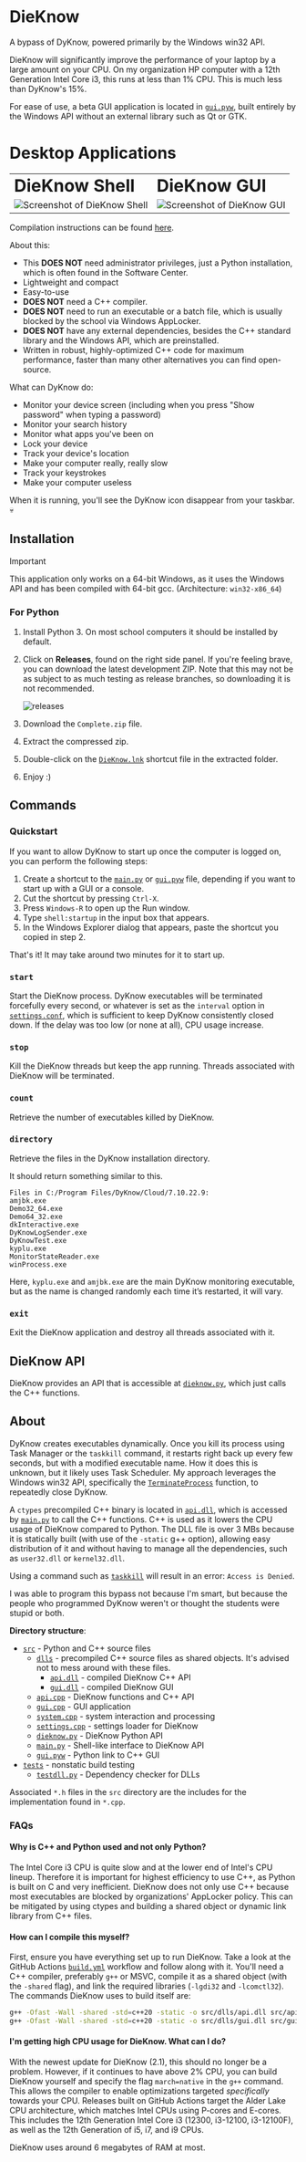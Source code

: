 # DieKnow

A bypass of DyKnow, powered primarily by the Windows win32 API.

DieKnow will significantly improve the performance of your laptop by a large amount on your CPU. On my organization HP computer with a 12th Generation Intel Core i3, this runs at less than 1% CPU. This is much less than DyKnow's 15%.

For ease of use, a beta GUI application is located in [`gui.pyw`](src/gui.pyw), built entirely by the Windows API without an external library such as Qt or GTK.

# Desktop Applications

<table border="0">
 <tr>
    <td><b style="font-size:30px">DieKnow Shell</b></td>
    <td><b style="font-size:30px">DieKnow GUI</b></td>
 </tr>
 <tr>
    <td><img src="https://github.com/user-attachments/assets/5b02591e-28fd-450e-89fd-8b3fcf540f42" alt="Screenshot of DieKnow Shell"></td>
    <td><img src="screenshots/screenshot4.png" alt="Screenshot of DieKnow GUI"></td>
 </tr>
</table>

Compilation instructions can be found [here](COMPILING.md).

About this:
* This **DOES NOT** need administrator privileges, just a Python installation, which is often found in the Software Center.
* Lightweight and compact
* Easy-to-use
* **DOES NOT** need a C++ compiler.
* **DOES NOT** need to run an executable or a batch file, which is usually blocked by the school via Windows AppLocker.
* **DOES NOT** have any external dependencies, besides the C++ standard library and the Windows API, which are preinstalled.
* Written in robust, highly-optimized C++ code for maximum performance, faster than many other alternatives you can find open-source.

What can DyKnow do:

* Monitor your device screen (including when you press "Show password" when typing a password)
* Monitor your search history
* Monitor what apps you've been on
* Lock your device
* Track your device's location
* Make your computer really, really slow
* Track your keystrokes
* Make your computer useless

When it is running, you'll see the DyKnow icon disappear from your taskbar. 💀

## Installation

> [!IMPORTANT]
> This application only works on a 64-bit Windows, as it uses the Windows API and has been compiled with 64-bit gcc. (Architecture: `win32-x86_64`)

### For Python

1. Install Python 3. On most school computers it should be installed by default.
2. Click on **Releases**, found on the right side panel. If you're feeling brave, you can download the latest development ZIP. Note that this may not be as subject to as much testing as release branches, so downloading it is not recommended.

   ![releases](screenshots/releases.png)

3. Download the `Complete.zip` file.
4. Extract the compressed zip.
5. Double-click on the [`DieKnow.lnk`](DieKnow.lnk) shortcut file in the extracted folder.
6. Enjoy :)

## Commands

### Quickstart

If you want to allow DyKnow to start up once the computer is logged on, you can perform the following steps:

1. Create a shortcut to the [`main.py`](src/main.py) or [`gui.pyw`](src/gui.pyw) file, depending if you want to start up with a GUI or a console.
2. Cut the shortcut by pressing `Ctrl-X`.
3. Press `Windows-R` to open up the Run window.
4. Type `shell:startup` in the input box that appears.
5. In the Windows Explorer dialog that appears, paste the shortcut you copied in step 2.

That's it! It may take around two minutes for it to start up.

### `start`

Start the DieKnow process. DyKnow executables will be terminated forcefully every second, or whatever is set as the `interval` option in [`settings.conf`](settings.conf), which is sufficient to keep DyKnow consistently closed down. If the delay was too low (or none at all), CPU usage increase.

### `stop`

Kill the DieKnow threads but keep the app running. Threads associated with DieKnow will be terminated.

### `count`

Retrieve the number of executables killed by DieKnow.

### `directory`

Retrieve the files in the DyKnow installation directory.

It should return something similar to this.

```
Files in C:/Program Files/DyKnow/Cloud/7.10.22.9:
amjbk.exe
Demo32_64.exe
Demo64_32.exe
dkInteractive.exe
DyKnowLogSender.exe
DyKnowTest.exe
kyplu.exe
MonitorStateReader.exe
winProcess.exe
```

Here, `kyplu.exe` and `amjbk.exe` are the main DyKnow monitoring executable, but as the name is changed randomly each time it’s restarted, it will vary.

### `exit`

Exit the DieKnow application and destroy all threads associated with it.

## DieKnow API

DieKnow provides an API that is accessible at [`dieknow.py`](src/dieknow.py), which just calls the C++ functions.

## About

DyKnow creates executables dynamically. Once you kill its process using Task Manager or the `taskkill` command, it restarts right back up every few seconds, but with a modified executable name. How it does this is unknown, but it likely uses Task Scheduler. My approach leverages the Windows win32 API, specifically the [`TerminateProcess`](https://learn.microsoft.com/en-us/windows/win32/api/processthreadsapi/nf-processthreadsapi-terminateprocess) function, to repeatedly close DyKnow.

A `ctypes` precompiled C++ binary is located in [`api.dll`](src/api.dll), which is accessed by [`main.py`](src/main.py) to call the C++ functions. C++ is used as it lowers the CPU usage of DieKnow compared to Python. The DLL file is over 3 MBs because it is statically built (with use of the `-static` g++ option), allowing easy distribution of it and without having to manage all the dependencies, such as `user32.dll` or `kernel32.dll`.

Using a command such as [`taskkill`](https://learn.microsoft.com/en-us/windows-server/administration/windows-commands/taskkill) will result in an error: `Access is Denied`.

I was able to program this bypass not because I'm smart, but because the people who programmed DyKnow weren't or thought the students were stupid or both.

**Directory structure**:

* [`src`](src/) - Python and C++ source files
   * [`dlls`](src/dlls/) - precompiled C++ source files as shared objects. It's advised not to mess around with these files.
      * [`api.dll`](src/dlls/api.dll) - compiled DieKnow C++ API
      * [`gui.dll`](src/dlls/gui.dll) - compiled DieKnow GUI
   * [`api.cpp`](src/api.cpp) - DieKnow functions and C++ API
   * [`gui.cpp`](src/gui.cpp) - GUI application
   * [`system.cpp`](src/system.cpp) - system interaction and processing
   * [`settings.cpp`](src/settings.cpp) - settings loader for DieKnow
   * [`dieknow.py`](src/dieknow.py) - DieKnow Python API
   * [`main.py`](src/main.py) - Shell-like interface to DieKnow API
   * [`gui.pyw`](src/gui.pyw) - Python link to C++ GUI
* [`tests`](tests/) - nonstatic build testing
   * [`testdll.py`](tests/testdll.py) - Dependency checker for DLLs

Associated `*.h` files in the `src` directory are the includes for the implementation found in `*.cpp`.

### FAQs

#### Why is C++ and Python used and not only Python?

The Intel Core i3 CPU is quite slow and at the lower end of Intel's CPU lineup. Therefore it is important for highest efficiency to use C++, as Python is built on C and very inefficient. DieKnow does not only use C++ because most executables are blocked by organizations' AppLocker policy. This can be mitigated by using ctypes and building a shared object or dynamic link library from C++ files.

#### How can I compile this myself?

First, ensure you have everything set up to run DieKnow. Take a look at the GitHub Actions [`build.yml`](.github/workflows/build.yml) workflow and follow along with it. You'll need a C++ compiler, preferably `g++` or MSVC, compile it as a shared object (with the `-shared` flag), and link the required libraries (`-lgdi32` and `-lcomctl32`). The commands DieKnow uses to build itself are:

```bash
g++ -Ofast -Wall -shared -std=c++20 -static -o src/dlls/api.dll src/api.cpp -lgdi32
g++ -Ofast -Wall -shared -std=c++20 -static -o src/dlls/gui.dll src/gui.cpp -lgdi32 -lcomctl32
```

#### I'm getting high CPU usage for DieKnow. What can I do?

With the newest update for DieKnow (2.1), this should no longer be a problem. However, if it continues to have above 2% CPU, you can build DieKnow yourself and specify the flag `march=native` in the `g++` command. This allows the compiler to enable optimizations targeted _specifically_ towards your CPU. Releases built on GitHub Actions target the Alder Lake CPU architecture, which matches Intel CPUs using P-cores and E-cores. This includes the 12th Generation Intel Core i3 (12300, i3-12100, i3-12100F), as well as the 12th Generation of i5, i7, and i9 CPUs.

DieKnow uses around 6 megabytes of RAM at most.
